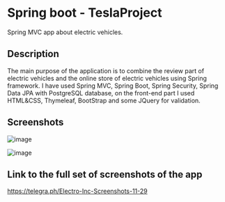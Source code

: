 # Spring boot - TeslaProject

Spring MVC app about electric vehicles.


## Description
The main purpose of the application is to combine the
review part of electric vehicles and the online store of 
electric vehicles using Spring framework. I have used Spring MVC,
Spring Boot, Spring Security, Spring Data JPA with PostgreSQL 
database, on the front-end part I used HTML&CSS, Thymeleaf, BootStrap and 
some JQuery for validation.

## Screenshots

![image](https://user-images.githubusercontent.com/54122908/204632406-494d0a3d-9832-41e4-b7bf-2d0ca36e826e.png)

![image](https://user-images.githubusercontent.com/54122908/204632517-eb131a48-e672-41f7-9be3-609f43ce34a1.png)

## Link to the full set of screenshots of the app

https://telegra.ph/Electro-Inc-Screenshots-11-29

